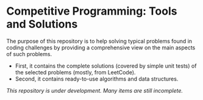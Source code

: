 # Competitive Programming: Tools and Solutions

The purpose of this repository is to help solving typical problems found in coding challenges
by providing a comprehensive view on the main aspects of such problems.

* First, it contains the complete solutions (covered by simple unit tests) of the selected problems (mostly, from LeetCode).
* Second, it contains ready-to-use algorithms and data structures.
  
*This repository is under development. Many items are still incomplete.*
